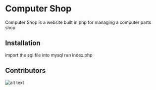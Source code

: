 # Computer Shop

Computer Shop is a website built in php for managing a computer parts shop 

## Installation

import the sql file into mysql
run index.php

## Contributors

![alt text](https://imgur.com/a/BNEnTEf)